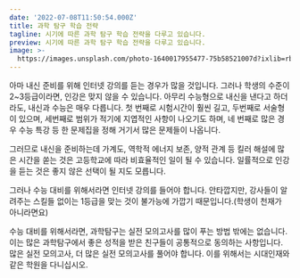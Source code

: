 ```yaml
---
date: '2022-07-08T11:50:54.000Z'
title: 과학 탐구 학습 전략
tagline: 시기에 따른 과학 탐구 학습 전략을 다루고 있습니다.
preview: 시기에 따른 과학 탐구 학습 전략을 다루고 있습니다.
image: >-
  https://images.unsplash.com/photo-1640017955477-75b58521007d?ixlib=rb-1.2.1&ixid=MnwxMjA3fDB8MHxwaG90by1wYWdlfHx8fGVufDB8fHx8&auto=format&fit=crop&w=1332&q=80
---
```

아마 내신 준비를 위해 인터넷 강의를 듣는 경우가 많을 것입니다. 그러나 학생의 수준이 2~3등급이라면, 인강은 맞지 않을 수 있습니다. 아무리 수능형으로 내신을 낸다고 하더라도, 내신과 수능은 매우 다릅니다. 첫 번째로 시험시간이 훨씬 길고, 두번째로 서술형이 있으며, 세번째로 범위가 적기에 지엽적인 사항이 나오기도 하며, 네 번째로 많은 경우 수능 특강 등 한 문제집을 정해 거기서 많은 문제들이 나옵니다. 

그러므로 내신을 준비하는데 가계도, 역학적 에너지 보존, 양적 관계 등 킬러 해설에 많은 시간을 쏟는 것은 고등학교에 따라 비효율적인 일이 될 수 있습니다. 일률적으로 인강을 듣는 것은 좋지 않은 선택이 될 지도 모릅니다.



그러나 수능 대비를 위해서라면 인터넷 강의를 들어야 합니다. 안타깝지만, 강사들이 알려주는 스킬들 없이는 1등급을 맞는 것이 불가능에 가깝기 때문입니다.(학생이 천재가 아니라면요)


수능 대비를 위해서라면, 과학탐구는 실전 모의고사를 많이 푸는 방법 밖에는 없습니다. 이는 많은 과학탐구에서 좋은 성적을 받은 친구들이 공통적으로 동의하는 사항입니다. 
많은 실전 모의고사, 더 많은 실전 모의고사를 풀어야 합니다. 이를 위해서는 시대인재와 같은 학원을 다니십시오. 
